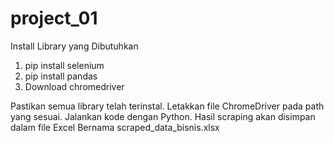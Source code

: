 # project_01
Install Library yang Dibutuhkan
1. pip install selenium
2. pip install pandas
3. Download chromedriver

Pastikan semua library telah terinstal.
Letakkan file ChromeDriver pada path yang sesuai.
Jalankan kode dengan Python. Hasil scraping akan disimpan dalam file Excel Bernama scraped_data_bisnis.xlsx
